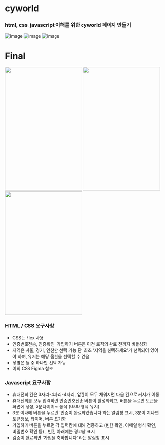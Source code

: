 # cyworld

### html, css, javascript 이해를 위한 cyworld 페이지 만들기


![image](https://github.com/ChoiGYoung/code.camp_Backend/assets/110095557/58666abb-8893-4e9c-bdd2-f54542eb2901)
![image](https://github.com/ChoiGYoung/code.camp_Backend/assets/110095557/4426ca04-dc46-430f-b423-3083510b76f6)
![image](https://github.com/ChoiGYoung/code.camp_Backend/assets/110095557/37f91a3e-ab48-45f5-9fcf-1bdb8f1bda5d)



# **Final**
<img src="https://github.com/ChoiGYoung/code.camp_Backend/assets/110095557/6836966a-518f-4e6e-be9d-a4bc0f507205" width="250" height="400"/>
<img src="https://github.com/ChoiGYoung/code.camp_Backend/assets/110095557/3ce20029-67c2-443c-b2a4-4f5fd50532da" width="250" height="400"/>
<img src="https://github.com/ChoiGYoung/code.camp_Backend/assets/110095557/2335d0ef-47c2-4aae-bbf5-0bc5eb4ea91b" width="250" height="400"/>


### **HTML / CSS 요구사항**

- CSS는 Flex 사용
- 인증번호전송, 인증확인, 가입하기 버튼은 이전 로직의  완료 전까지 비활성화
- 지역은 서울, 경기, 인천만 선택 가능 단, 최초 ‘지역을 선택하세요’가 선택되어 있어야 하며, 유저는 해당 옵션을 선택할 수 없음
- 성별은 둘 중 하나만 선택 가능
- 이외 CSS Figma 참조

### **Javascript 요구사항**

- 휴대전화 칸은 3자리-4자리-4자리, 앞칸이 모두 채워지면 다음 칸으로 커서가 이동
- 휴대전화를 모두 입력하면 인증번호전송 버튼이 활성화되고, 버튼을 누르면 토큰을 화면에 생성, 3분타이머도 동작 (0:00 형식 유지)
- 3분 이내에 버튼을 누르면 ‘인증이 완료되었습니다’라는 알림창 표시, 3분이 지나면 토큰정보, 타이머, 버튼 초기화
- 가입하기 버튼을 누르면 각 입력칸에 대해 검증하고 (빈칸 확인, 이메일 형식 확인, 비밀번호 확인 등) , 빈칸 아래에는 경고창 표시
- 검증이 완료되면 ‘가입을 축하합니다’ 라는 알림창 표시
